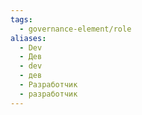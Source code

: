 ```yaml
---
tags:
  - governance-element/role
aliases:
  - Dev
  - Дев
  - dev
  - дев
  - Разработчик
  - разработчик
---
```

